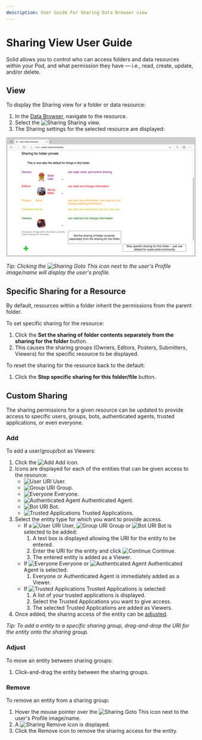 ```yaml
---
description: User Guide For Sharing Data Browser view
---
```


# Sharing View User Guide
Solid allows you to control who can access folders and data resources within your Pod, and what permission they have — i.e., read, create, update, and/or delete. 

## View
To display the Sharing view for a folder or data resource:
1. In the [Data Browser](https://github.com/solid/userguide/README.md), navigate to the resource.
2. Select the <img src="https://solid.github.io/solid-ui/src/icons/padlock-timbl.svg" alt="Sharing" width="16" > Sharing view.
3. The Sharing settings for the selected resource are displayed:

<img src="Sharing_View.png" alt="Sharing" width="1024" style="border: 1; border-style:solid; border-color: rgb(200,200,200)">

_Tip: Clicking the <img src="https://solid.github.io/solid-ui/src/originalIcons/go-to-this.png" alt="Sharing" width="16"> Goto This icon next to the user's Profile image/name will display the user's profile._

## Specific Sharing for a Resource
By default, resources within a folder inherit the permissions from the parent folder. 

To set specific sharing for the resource:
1. Click the **Set the sharing of folder contents separately from the sharing for the folder** button.
2. This causes the sharing groups (Owners, Editors, Posters, Submitters, Viewers) for the specific resource to be displayed.

To reset the sharing for the resource back to the default:
1. Click the **Stop specific sharing for this folder/file** button.

## Custom Sharing
The sharing permissions for a given resource can be updated to provide access to specific users, groups, bots, authenticated agents, trusted applications, or even everyone.

### Add
To add a user/group/bot as Viewers:
1. Click the <img src="https://solid.github.io/solid-ui/src/icons/noun_34653_green.svg" alt="Add" width="16" > Add icon.
2. Icons are displayed for each of the entities that can be given access to the resource:
    * <img src="https://solid.github.io/solid-ui/src/icons/noun_15059.svg" alt="User URI" width="20" > User.
    * <img src="https://solid.github.io/solid-ui/src/icons/noun_339237.svg" alt="Group URI" width="20" > Group.
    * <img src="https://solid.github.io/solid-ui/src/icons/noun_98053.svg" alt="Everyone" width="20" > Everyone.
    * <img src="https://solid.github.io/solid-ui/src/icons/noun_99101.svg" alt="Authenticated Agent" width="20" > Authenticated Agent.
    * <img src="https://solid.github.io/solid-ui/src/icons/noun_Robot_849764.svg" alt="Bot URI" width="20" > Bot.
    * <img src="https://solid.github.io/solid-ui/src/icons/noun_15177.svg" alt="Trusted Applications" width="20" > Trusted Applications.
3. Select the entity type for which you want to provide access.
    * If a <img src="https://solid.github.io/solid-ui/src/icons/noun_15059.svg" alt="User URI" width="20" > User, <img src="https://solid.github.io/solid-ui/src/icons/noun_339237.svg" alt="Group URI" width="20" > Group or <img src="https://solid.github.io/solid-ui/src/icons/noun_Robot_849764.svg" alt="Bot URI" width="20" > Bot is selected to be added:
        1. A text box is displayed allowing the URI for the entity to be entered.
        2. Enter the URI for the entity and click <img src="https://solid.github.io/solid-ui/src/icons/noun_1180158.svg" alt="Continue" width="20" > Continue.
        3. The entered entity is added as a Viewer.
    * If <img src="https://solid.github.io/solid-ui/src/icons/noun_98053.svg" alt="Everyone" width="20" > Everyone or <img src="https://solid.github.io/solid-ui/src/icons/noun_99101.svg" alt="Authenticated Agent" width="20" > Authenticated Agent is selected:
        1. Everyone or Authenticated Agent is immediately added as a Viewer.
    * If <img src="https://solid.github.io/solid-ui/src/icons/noun_15177.svg" alt="Trusted Applications" width="20" > Trusted Applications is selected:
        1. A list of your trusted applications is displayed.
        2. Select the Trusted Applications you want to give access.
        3. The selected Trusted Applications are added as Viewers.
4. Once added, the sharing access of the entity can be [adjusted](#Adjust).

_Tip: To add a entity to a specific sharing group, drag-and-drop the URI for the entity onto the sharing group._

### Adjust
To move an entity between sharing groups:
1. Click-and-drag the entity between the sharing groups.


### Remove
To remove an entity from a sharing group:
1. Hover the mouse pointer over the <img src="https://solid.github.io/solid-ui/src/originalIcons/go-to-this.png" alt="Sharing" width="16"> Goto This icon next to the user's Profile image/name.
2. A <img src="https://solid.github.io/solid-ui/src/icons/noun_2188_red.svg" alt="Sharing" width="16"> Remove icon is displayed. 
3. Click the Remove icon to remove the sharing access for the entity.
